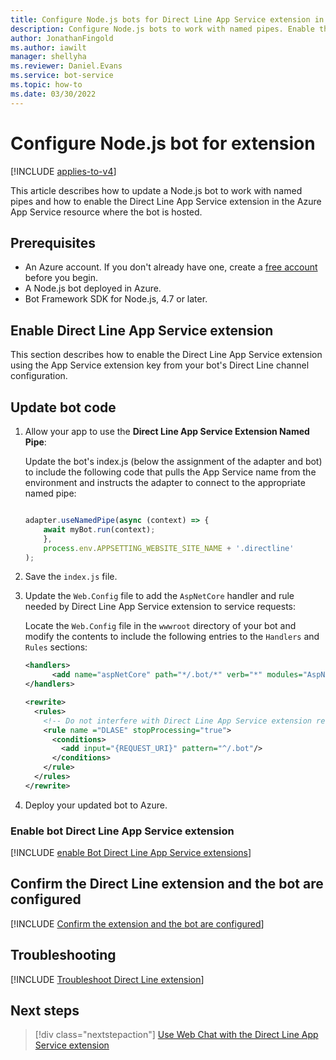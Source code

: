 ```yaml
---
title: Configure Node.js bots for Direct Line App Service extension in the Bot Framework SDK
description: Configure Node.js bots to work with named pipes. Enable the Direct Line App Service extension and configure bots to use the extension.
author: JonathanFingold
ms.author: iawilt
manager: shellyha
ms.reviewer: Daniel.Evans
ms.service: bot-service
ms.topic: how-to
ms.date: 03/30/2022
---
```


# Configure Node.js bot for extension

[!INCLUDE [applies-to-v4](includes/applies-to-v4-current.md)]

This article describes how to update a Node.js bot to work with named pipes and how to enable the Direct Line App Service extension in the Azure App Service resource where the bot is hosted.

## Prerequisites

- An Azure account. If you don't already have one, create a [free account](https://azure.microsoft.com/free/?WT.mc_id=A261C142F) before you begin.
- A Node.js bot deployed in Azure.
- Bot Framework SDK for Node.js, 4.7 or later.

## Enable Direct Line App Service extension

This section describes how to enable the Direct Line App Service extension using the App Service extension key from your bot's Direct Line channel configuration.

## Update bot code

1. Allow your app to use the **Direct Line App Service Extension Named Pipe**:

    Update the bot's index.js (below the assignment of the adapter and bot) to include the following code that pulls the App Service name from the environment and instructs the adapter to connect to the appropriate named pipe:

    ```Node.js
    
    adapter.useNamedPipe(async (context) => {
        await myBot.run(context);
        },
        process.env.APPSETTING_WEBSITE_SITE_NAME + '.directline'
    );
    ```

1. Save the `index.js` file.
1. Update the `Web.Config` file to add the `AspNetCore` handler and rule needed by Direct Line App Service extension to service requests:

    Locate the `Web.Config` file in the `wwwroot` directory of your bot and modify the contents to include the following entries to the `Handlers` and `Rules` sections:

    ```XML
    <handlers>      
          <add name="aspNetCore" path="*/.bot/*" verb="*" modules="AspNetCoreModule" resourceType="Unspecified" />
    </handlers>
    
    <rewrite>
      <rules>
        <!-- Do not interfere with Direct Line App Service extension requests. (This rule should be as high in the rules section as possible to avoid conflicts.) -->
        <rule name ="DLASE" stopProcessing="true">
          <conditions>
            <add input="{REQUEST_URI}" pattern="^/.bot"/>
          </conditions>
        </rule>
      </rules>
    </rewrite>
    ```

1. Deploy your updated bot to Azure.

### Enable bot Direct Line App Service extension

[!INCLUDE [enable Bot Direct Line App Service extensions](includes/directline-enable-dl-asp.md)]

## Confirm the Direct Line extension and the bot are configured

[!INCLUDE [Confirm the extension and the bot are configured](includes/directline-confirm-extension-bot-config.md)]

## Troubleshooting

[!INCLUDE [Troubleshoot Direct Line extension](includes/directline-troubleshoot.md)]

## Next steps

> [!div class="nextstepaction"]
> [Use Web Chat with the Direct Line App Service extension](./bot-service-channel-directline-extension-webchat-client.md)